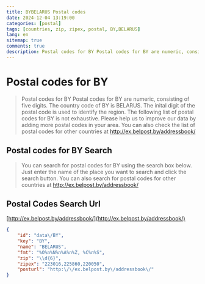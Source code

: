 ```yaml
---
title: BYBELARUS Postal codes 
date: 2024-12-04 13:19:00
categories: [postal]
tags: [countries, zip, zipex, postal, BY,BELARUS]
lang: en
sitemap: true
comments: true
description: Postal codes for BY Postal codes for BY are numeric, consisting of five digits. The country code of BY is BELARUS. The inital digit of the postal code is used to identify the region. The following list of postal codes for BY is not exhaustive. Please help us to improve our data by adding more postal codes in your area. You can also check the list of postal codes for other countries at http://ex.belpost.by/addressbook/
---
```


# Postal codes for BY
> Postal codes for BY Postal codes for BY are numeric, consisting of five digits. The country code of BY is BELARUS. The inital digit of the postal code is used to identify the region. The following list of postal codes for BY is not exhaustive. Please help us to improve our data by adding more postal codes in your area. You can also check the list of postal codes for other countries at http://ex.belpost.by/addressbook/

## Postal codes for BY Search 
> You can search for postal codes for BY using the search box below. Just enter the name of the place you want to search and click the search button. You can also search for postal codes for other countries at http://ex.belpost.by/addressbook/

## Postal Codes Search Url

[http://ex.belpost.by/addressbook/](http://ex.belpost.by/addressbook/)
```json
{
    "id": "data\/BY",
    "key": "BY",
    "name": "BELARUS",
    "fmt": "%O%n%N%n%A%n%Z, %C%n%S",
    "zip": "\\d{6}",
    "zipex": "223016,225860,220050",
    "posturl": "http:\/\/ex.belpost.by\/addressbook\/"
}
```
